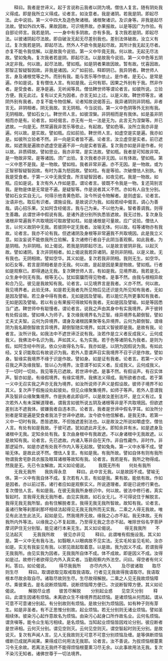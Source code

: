 <!-- { "loadSidebar": true } -->
　　释曰。我者是世谛义。起于言说称云我者以阴为境。僧佉人复言。随有阴处我义得成。即是我所立义得成。论者言。如汝意者。我是诸阴。若我是阴。即起尽法。此中说验。第一义中四大及造色聚诸根。诸根聚诸识。及识身等。非我是起尽法故。譬如外四大等。果故因故。可识境界故。亦果报故。以是等因广为作验。有自部论师言。我若是阴。一一身中有多阴故。亦有多我。复次我若是阴。即起尽法。以彼诸阴起尽法故。即自破汝无起无尽差别我也。差别法体破故。汝立义有过。复次我若是阴。即起尽法。然外人不欲令我是起尽故。其所计我无起无尽者。亦复不能令我信解。以是故我今说验。第一义中毕竟无我。何以故。无起无尽法故。譬如兔角。复次我者若是阴。即起尽法。以是故我今说验。第一义中色等五阴决定非我。何以故。起尽法故。譬如瓶。如是阴者果故因故。暂有故。忧喜因故。邪智正智疑智因故。非我是诸因。义广如前验。释即阴已。我异阴者。鞞世师人言。身及诸根觉等之外。而别有我。能与苦乐等作依止。是作者。是无心。是常是遍。作如是说。复有僧佉人言。有如是我。云何有耶。因果之外别有于我。然非作者。是受食者。是净是遍。无听闻等具。僧佉鞞世师等谓论者言。如彼所说。立验方便。我无此过。复有以丈夫为因者。亦言无如上过。以是义故。鞞世师等言。诸阴外别有我者。亦复不能令物信解。论者知故说偈答云。我异诸阴则非阴相。非者言无。非阴相者。阴无我故。言无阴相。今当说验。第一义中色阴等外无别有我。无阴相故。譬如石女儿。鞞世师人言。如彼涅槃。非阴相而是有我体。如是虽非阴相而亦是有。论者言。如经偈言。亦无有一处一法是无为。此言无为涅槃等。并已遮故。一向是无。然常遍我非苦乐等依止。有起故。譬如色等。汝所立我亦非是遍。何以故。是实故。譬如瓶。应如前验。鞞世师人言。如虚空是实是遍。我亦如是。如彼所立验者不然。非一向是实者皆不遍。论者言。汝立虚空是实者。前已遮故。如遮我是遍故亦遮虚空是遍不非一向是实者皆遍。复次我亦如是非是作者。何以故。非质碍故。譬如思业。我亦非常。是实法故。譬如瓶。我者是可知故非常。是一物故非常。是等诸因。须广出验。复次我者亦非无因。以有体故。譬如瓶。第一义中思不是我。是一物故。譬如柱。我者非常非遍。亦不无因。是一物故。或为正智邪智疑智因故。有时为喜为怒因故。譬如柱。有是等验。次破僧佉人别执。有我是受食者。于第一义中无我受食。所言疑智因者。如夜见杌。我是一物故。如瓶。应如是说。复次有外人作如是意。谓论者言。彼既不令我是一物。复还简别言我。是物是体是无常是不遍。是疑智等。作是说者其义不然。亦如有人自生分别。譬如石女实自无儿。何得示他青黄色耶。汝今所说令物解者。是则虚妄。论者言。汝语非也。取后有识者。谓施设我。是故说识为我。如般若经中偈言。调心为善哉。调心招乐果。又如阿含经偈言。我与己为亲。不以他为亲。智者善调我。则得生善趣。此谓世谛中假说有我。是诸外道分别所执悉皆遮故。我无过咎。复次身及诸根非常遍我不共取境因可取故譬如柱。如是诸根是可量故。应广说验。僧佉人言。以何义故阴中无我。若彼阴中定无我者。汝喻无体。何以故。柱等诸物亦有我故。论者言。我亦不论有我。但遮诸阴及身根等非常遍我不共取境因。此是我立义意。如汝妄说不能依我所立验解。复次诸修行者自于此阴当善观察。如此我者。为是阴相。为非阴相。如上偈说。若我是阴即起尽法。以是故言彼阴非我。以起灭故。譬如诸阴。复次非阴相者。如上偈说我若异诸阴。是则非阴相。以是义故。无有我也。无阴相故。譬如空华。其义如是。复次若我非阴相。我则无生。如空华。如石女等。若言是阴相者是亦无我。何以故。是起是因是果是物故。譬如瓶。行者如是观察已。即得通达无我。复次鞞世师人言。有如是我。见境界故。我若是无。众生身中则无有我。根等无心。犹如窗牖而得见物者。是事不然。由我与根相异故和合乃见。彼见是我故知有我。论者言。以见境界言是我者。义亦不然。何以故。我见境界者。此验无体。如是若无我者先所见物后见还识是先所见知有我者。无如是因及譬喻。若立身中得有我者。无如是因及譬喻。若以能忆先所更事知有我者。无如是因及譬喻。若以有业有果报可得故知有我者。无如是因及譬喻。如是等因悉当广遮。鞞世师中有聪慢者。谓论者言。说我之声由其身中有实我境界。声于彼转有处假设故。譬如唤人为师子。复次缘我境界名为正智。缘异境界名颠倒智。譬如丈夫丈夫智。云何为异境界。谓身及诸根因果聚等名异境界。云何为颠倒智。谓缘阴为我名颠倒智故言异境界。颠倒智随实境界。如其义智彼即是我。是故有我。论者言。汝所计我。如我法中不遮世谛泛说有我。汝若作是立义者反成我义。云何成我义。我佛法中名识为我。声如其义。名为实我。若于色等诸阴名为我者。是则为假。如阿含经中所说。依众分故得名为车。我亦如是。以阴为因假说为我。有如此经。又复识能取后有故说识为我。若外人意谓声召实我境界不召于识是作故。譬如身。智缘实我境界不缘于识是作故。譬如身。如是证有我者。论者言。若第一义中召我之声及缘我智。皆以心为境界。汝意谓不如实义者。反成我义。云何成我义。于一切时一切处。我见等先已遮故。若世谛中遮。是事不然。有假设声。有召实体声。智亦如是。有缘假境界。有缘实境界。我佛法义得成。我所欲者亦成。若于第一义中无召实我之声亦无我为境界。如汝所说师子声义是假设故。彼师子境界不如其义。复次声于假施设处起彼处。但见众缘聚集境界。如师子等声。若外人意谓我声及智非众缘聚集境界。作是执者此即自坏。以是故汝差别法坏。是立义有过。复次若外人有未深解道理者。谓我言如彼所说五阴及诸根等非是不共取境因。但欲遮差别法不遮我体。彼嫌我者自违本宗。论者言。我者是世谛中假名字耳。如汝所分别者是常是遍是受食者我法于世谛中遮故。汝今欲令他信解者。是我无体。若第一义中一切时有我。悉皆遮故。不但独遮差别法也。以是故汝之所说如嚼虚空。僧佉人言。有处有如是我故。于彼可遮。犹如遮此井无水。即知余井有水。如是遮身及诸根中无我。定知余处有我。复次由身根中有我故遮。不以身诸根中无我故遮。以是故知有我。论者言。先已遮故。内诸入等非自在天作。非自性藏作。非时作。非那逻延作。如是亦遮有处我不作内入等无起故。譬如兔角。第一义中水等不成。譬喻无体。是故此说不然。僧佉人复言。有如是我。有我所故。譬如自体有则有我所物谓我舍宅卧具衣服及眼耳诸根等故知有我。论者言。我若是有。我所之物得成。然我是无。先已令汝解故。其义如论偈说。
　　我既无所有　　何处有我所
　　无我无我所　　我执得永息
　　释曰。此中言无我。以是故因不成。譬喻无体。第一义中有我自体不成。复次若有人言。有如是我。果有故。能依有故。作如是因者。亦以前过答。诸行者应如是观察实义。所说道理者。即是已说修行果也。复次僧佉人言。有如是我。在彼无我我所身根识中。何以故。彼法中修行者。真实智起时。言我得无我无我所者。由见实我故。如石女无儿。不可得说住于解脱言。我得无我无我所智。由有住解脱者言。我得无我无我所智故。故知有我。论者言。虽诸行聚等刹那刹那坏相续法起得见无我无我所而无实我。二乘之人得无我故。唯见有此法生此法灭。起如是见。然我境界无故。缘我之心亦不起。我无体故。无有我所内外等法。以缘我之心不复起故。乃至得无我之念亦不起。唯除世俗名字菩萨摩诃萨住无分别智。能见诸行本来无生。其义如论偈说。
　　得无我我所　　不见法起灭
　　无我我所故　　彼见亦非见
　　释曰。此谓唯有假施设我。其义如是。第一义中无有我与法。如翳眼人以眼病故不见实法。无实毛轮妄见毛轮。汝亦如是。实无有我妄见有我。以邪见故起取着意。以是故。我为因义不成。若谓我得无我我所。由见实我为因者。无我我所自体不成。体不成故。即是因义不成。汝得如是过。故修行者欲得见内外入真实者。当勤观察内外法空。问曰。得空者有何义利。答曰。如论偈说。
　　得尽我我所　　亦尽内外入
　　及尽彼诸取　　取尽则生尽
　　释曰。取谓欲取见取戒取我语取。行者见无我故得我语取尽。我语取根本尽故余取自尽。诸取尽故则生尽。生尽故得解脱。二乘之人见无我故烦恼障尽。乘彼乘去。是名说断烦恼障。说断烦恼障方便已。次说断智障方便。其义如论偈说。
　　解脱尽业惑　　彼苦尽解脱
　　分别起业惑　　见空灭分别
　　释曰。此谓生因诸有烦恼。未离欲众生不缘境界而起烦恼。是诸烦恼从何而起。谓从可意不可意诸分别起。有分别故则有烦恼。是故分别为烦恼因。如有种子则有芽生。如是非圣者。有不正思惟分别故。起业烦恼。若无分别则无诸业烦恼。譬如圣相续体。彼染污心起作意故名为烦恼。由染污心起身口所作故名业。云何名烦恼。谓贪嗔等。能令众生垢污相续。是名烦恼。当知起业烦恼皆因戏论分别。彼应断者是世谛相。云何灭分别。谓见空则灭。云何见空则灭。谓空智起时则无分别。是故说灭。复次有声闻人言。见人无我故则无可意不可意分别烦恼及缠。是等俱断烦恼缠断已成就声闻果。果得成已何用法无我耶。论者言。汝不善说。为拔烦恼根蔓熏习令无余故。若离法无我终不能得烦恼根蔓熏习尽无余。以此事故用法无我。复次不染污无知者。诸佛世尊于一切法境界。
